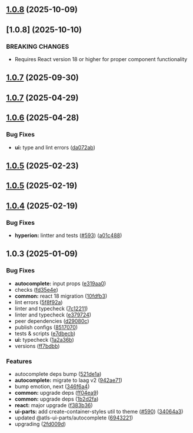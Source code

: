 

## [1.0.8](https://github.com/atls/hyperion/compare/@atls-ui-parts/autocomplete@1.0.7...@atls-ui-parts/autocomplete@1.0.8) (2025-10-09)








## [1.0.8] (2025-10-10)


### BREAKING CHANGES


* Requires React version 18 or higher for proper component functionality


## [1.0.7](https://github.com/atls/hyperion/compare/@atls-ui-parts/autocomplete@1.0.7...@atls-ui-parts/autocomplete@1.0.7) (2025-09-30)






## [1.0.7](https://github.com/atls/hyperion/compare/@atls-ui-parts/autocomplete@1.0.6...@atls-ui-parts/autocomplete@1.0.7) (2025-04-29)






## [1.0.6](https://github.com/atls/hyperion/compare/@atls-ui-parts/autocomplete@1.0.5...@atls-ui-parts/autocomplete@1.0.6) (2025-04-28)


### Bug Fixes


* **ui:** type and lint errors ([da072ab](https://github.com/atls/hyperion/commit/da072abf91f465b4a6f0b736e2b26c78a2891d1d))





## [1.0.5](https://github.com/atls/hyperion/compare/@atls-ui-parts/autocomplete@1.0.5...@atls-ui-parts/autocomplete@1.0.5) (2025-02-23)






## [1.0.5](https://github.com/atls/hyperion/compare/@atls-ui-parts/autocomplete@1.0.4...@atls-ui-parts/autocomplete@1.0.5) (2025-02-19)






## [1.0.4](https://github.com/atls/hyperion/compare/@atls-ui-parts/autocomplete@1.0.3...@atls-ui-parts/autocomplete@1.0.4) (2025-02-19)


### Bug Fixes


* **hyperion:** lintter and tests ([#593](https://github.com/atls/hyperion/issues/593)) ([a01c488](https://github.com/atls/hyperion/commit/a01c488064d6386f754aafd2eecb28a19396635e))





## 1.0.3 (2025-01-09)


### Bug Fixes


* **autocomplete:** input props ([e319aa0](https://github.com/atls/hyperion/commit/e319aa0976a8238d81cf4a6e311a6f3bf732b515))
* checks ([fd35e4e](https://github.com/atls/hyperion/commit/fd35e4e5ee760fed44fc51d0dfc1d3fffaa27a9c))
* **common:** react 18 migration ([10fdfb3](https://github.com/atls/hyperion/commit/10fdfb33f8bd5255ee29a03c52bd762d1fec029c))
* lint errors ([5f8f92a](https://github.com/atls/hyperion/commit/5f8f92a9f60eb7737450cf65cc684b085474bdbb))
* linter and typecheck ([7c12211](https://github.com/atls/hyperion/commit/7c122114184b40e9a06e6404489b23e0ba3ee5d4))
* linter and typecheck ([e379724](https://github.com/atls/hyperion/commit/e379724b7dbf3c8cba2b0b94647239b0b37c5fb8))
* peer dependencies ([d29080c](https://github.com/atls/hyperion/commit/d29080cb0950b04e65ab7755571e350d3450b4dd))
* publish configs ([8517070](https://github.com/atls/hyperion/commit/8517070b7dee718069f0ac19013ea05402f4f74b))
* tests & scripts ([e7dbecb](https://github.com/atls/hyperion/commit/e7dbecb12718ed243206a1ef92bbd4c45e026dbe))
* **ui:** typecheck ([1a2a36b](https://github.com/atls/hyperion/commit/1a2a36b8baeececd0b929dcdb94da3d38ae8ad1e))
* versions ([ff7bdbb](https://github.com/atls/hyperion/commit/ff7bdbb281c9f6e732b06461a0c633c8cc010e46))

### Features


* autocomplete deps bump ([521de1a](https://github.com/atls/hyperion/commit/521de1a121392dcccb649f79e37e5f933c26a559))
* **autocomplete:** migrate to laag v2 ([942ae71](https://github.com/atls/hyperion/commit/942ae71921624d8e8e2f48b2e0cc3d0f2173816d))
* bump emotion, next ([346f6a4](https://github.com/atls/hyperion/commit/346f6a43978912f3be4b09031933ab2a572907b2))
* **common:** upgrade deps ([ff04ea9](https://github.com/atls/hyperion/commit/ff04ea97e10efa26d27a27c37337e5afc62e47bb))
* **common:** upgrade deps ([1b2d2fa](https://github.com/atls/hyperion/commit/1b2d2fac134ec0c834b9410dcf783d2a80278691))
* **react:** major upgrade ([f383b36](https://github.com/atls/hyperion/commit/f383b36618f9daa1b137b394de7a55a03bec25b4))
* **ui-parts:** add create-container-styles util to theme ([#590](https://github.com/atls/hyperion/issues/590)) ([34064a3](https://github.com/atls/hyperion/commit/34064a384192b781fd6d667857f568d4f42228a4))
* updated @atls-ui-parts/autocomplete ([6943221](https://github.com/atls/hyperion/commit/69432210bb5446184a1ac5021e8b0aa4cb8ca01c))
* upgrading ([2fd009d](https://github.com/atls/hyperion/commit/2fd009d9b9fcf0440e865f48ad8571adda170de6))


